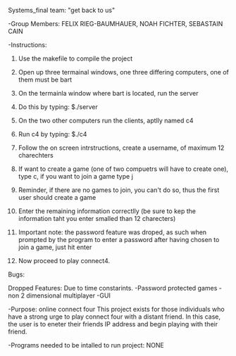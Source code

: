 Systems_final
team: "get back to us"

-Group Members:
FELIX RIEG-BAUMHAUER, NOAH FICHTER, SEBASTAIN CAIN

-Instructions:
1. Use the makefile to compile the project

2. Open up three termainal windows, one three differing computers, one of them must be bart

3. On the termainla window where bart is located, run the server

4. Do this by typing: $./server

5. On the two other computers run the clients, aptlly named c4

6. Run c4 by typing: $./c4

7. Follow the on screen intrstructions, create a username, of maximum 12 charechters

8. If want to create a game (one of two compuetrs will have to create one), type c, if you want to join a game type j

9. Reminder, if there are no games to join, you can't do so, thus the first user should create a game

10. Enter the remaining information correctlly (be sure to kep the information taht you enter smalled than 12 charecters)

11. Important note: the password feature was droped, as such when prompted by the program to enter a password after having chosen to join a game, just hit enter

12. Now proceed to play connect4.

Bugs:

Dropped Features:
Due to time constarints.
-Password protected games
-non 2 dimensional multiplayer
-GUI

-Purpose: 
online connect four
This project exists for those individuals who have a strong urge to play connect four with a distant friend. In this case, the user is to eneter their friends IP address and begin playing with their friend.

-Programs needed to be intalled to run project:
NONE


